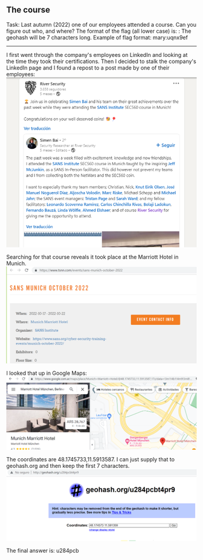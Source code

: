## The course
Task:
Last autumn (2022) one of our employees attended a course. Can you figure out who, and where?
The format of the flag (all lower case) is: <firstname>:<geohash> The geohash will be 7 characters long.
Example of flag format: mary:uqnx9ef
  
  ---

I first went through the company's employees on LinkedIn and looking at the time they took their certifications.
Then I decided to stalk the company's LinkedIn page and I found a repost to a post made by one of their employees:
![94517a2fbb54ce19d7c5137321572fb8.png](../images/02dc5a677b1d44a196f4eb02ead4bede.png)

Searching for that course reveals it took place at the Marriott Hotel in Munich. 
![552dd589ab0dcafde2f521ea29bf9f7a.png](../images/45cb41c6491449cab6dd3905b1c5929e.png)

I looked that up in Google Maps:
![d42d741b7babd350726ce287eba37e60.png](../images/167190745494437197e41e486fa5b165.png)

The coordinates are 48.1745733,11.5913587.
I can just supply that to geohash.org and then keep the first 7 characters.
![4b4d244dce1f0dbd25e0eec1a2172dda.png](../images/6aa2a91d2693417db3100a530449f2ee.png)

The final answer is: u284pcb
